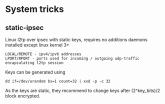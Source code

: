 # System tricks

## static-ipsec 

Linux l2tp over ipsec with static keys, requires no additions daemons installed except linux kernel 3+ 

```
LOCAL/REMOTE - ipv4/ipv6 addresses 
LPORT/RPORT - ports used for incoming / outgoing udp-traffic encapsulating l2tp session 
```

Keys can be generated using
```
dd if=/dev/urandom bs=1 count=32 | xxd -p -c 32 
```

As the keys are static, they recommend to change keys after (2^key_bits)/2 block encrypted.  

